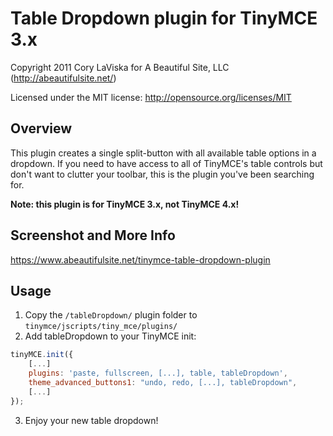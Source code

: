 Table Dropdown plugin for TinyMCE 3.x
=====================================

Copyright 2011 Cory LaViska for A Beautiful Site, LLC (http://abeautifulsite.net/)

Licensed under the MIT license: http://opensource.org/licenses/MIT

## Overview

This plugin creates a single split-button with all available table options in a
dropdown.  If you need to have access to all of TinyMCE's table controls but
don't want to clutter your toolbar, this is the plugin you've been searching for.

__Note: this plugin is for TinyMCE 3.x, not TinyMCE 4.x!__

## Screenshot and More Info

https://www.abeautifulsite.net/tinymce-table-dropdown-plugin

## Usage

1. Copy the `/tableDropdown/` plugin folder to `tinymce/jscripts/tiny_mce/plugins/`
2. Add tableDropdown to your TinyMCE init:
  ```js
  tinyMCE.init({
	  [...]
      plugins: 'paste, fullscreen, [...], table, tableDropdown',
	  theme_advanced_buttons1: "undo, redo, [...], tableDropdown",
	  [...]
  });
  ```
3. Enjoy your new table dropdown!